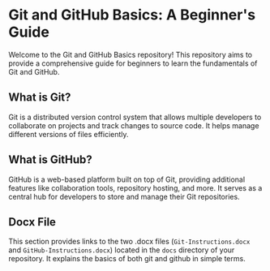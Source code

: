 # Git and GitHub Basics: A Beginner's Guide

Welcome to the Git and GitHub Basics repository!
This repository aims to provide a comprehensive guide for beginners to learn the fundamentals of Git and GitHub.

## What is Git?

Git is a distributed version control system that allows multiple developers to collaborate on projects and track changes to source code. It helps manage different versions of files efficiently.

## What is GitHub?

GitHub is a web-based platform built on top of Git, providing additional features like collaboration tools, repository hosting, and more. It serves as a central hub for developers to store and manage their Git repositories.

## Docx File
This section provides links to the two .docx files (`Git-Instructions.docx` and `GitHub-Instructions.docx`) located in the `docs` directory of your repository. It explains the basics of both git and github in simple terms.

